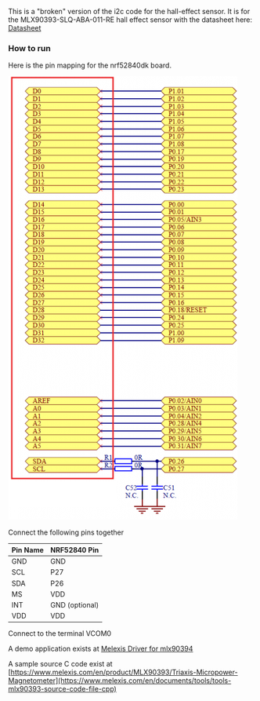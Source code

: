 This is a "broken" version of the i2c code for the hall-effect sensor. It is for the MLX90393-SLQ-ABA-011-RE hall effect sensor with the datasheet here: [Datasheet](https://www.digikey.ca/en/products/detail/melexis-technologies-nv/MLX90393SLQ-ABA-011-RE/11506923)

### How to run

Here is the pin mapping for the nrf52840dk board.

![pin layout on nrfdk52840 board](images/pinmapping-1.png "PinMapping")

Connect the following pins together

| Pin Name | NRF52840 Pin |
|----------|--------------|
| GND      | GND          |
| SCL      | P27          |
| SDA      | P26          |
| MS       | VDD          |
| INT      | GND (optional)  |
| VDD      | VDD          |

Connect to the terminal VCOM0

A demo application exists at [Melexis Driver for mlx90394](https://github.com/zephyrproject-rtos/zephyr/tree/v4.1.0-rc3/drivers/sensor/melexis)

A sample source C code exist at [https://www.melexis.com/en/product/MLX90393/Triaxis-Micropower-Magnetometer](https://www.melexis.com/en/documents/tools/tools-mlx90393-source-code-file-cpp)
